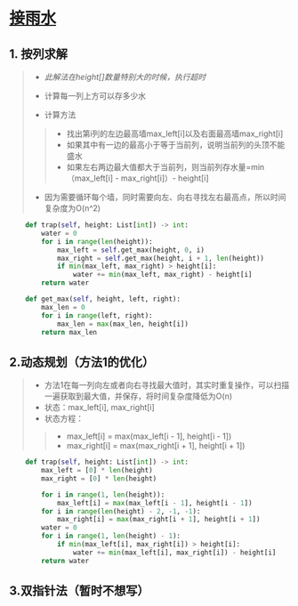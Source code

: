 # [接雨水](https://leetcode-cn.com/problems/trapping-rain-water/)

## 1. 按列求解

> * *此解法在height[]数量特别大的时候，执行超时*
>
> * 计算每一列上方可以存多少水
> * 计算方法
>
>> * 找出第i列的左边最高墙max_left[i]以及右面最高墙max_right[i]
>> * 如果其中有一边的最高小于等于当前列，说明当前列的头顶不能盛水
>> * 如果左右两边最大值都大于当前列，则当前列存水量=min（max_left[i] - max_right[i]）- height[i]
>
> * 因为需要循环每个墙，同时需要向左、向右寻找左右最高点，所以时间复杂度为O(n^2)

```python
    def trap(self, height: List[int]) -> int:
        water = 0
        for i in range(len(height)):
            max_left = self.get_max(height, 0, i)
            max_right = self.get_max(height, i + 1, len(height))
            if min(max_left, max_right) > height[i]:
                water += min(max_left, max_right) - height[i]
        return water

    def get_max(self, height, left, right):
        max_len = 0
        for i in range(left, right):
            max_len = max(max_len, height[i])
        return max_len
```

## 2.动态规划（方法1的优化）

> * 方法1在每一列向左或者向右寻找最大值时，其实时重复操作，可以扫描一遍获取到最大值，并保存，将时间复杂度降低为O(n)
> * 状态：max_left[i], max_right[i]
> * 状态方程：
>
>> * max_left[i] = max(max_left[i - 1], height[i - 1])
>> * max_right[i] = max(max_right[i + 1], height[i + 1])

```python
    def trap(self, height: List[int]) -> int:
        max_left = [0] * len(height)
        max_right = [0] * len(height)

        for i in range(1, len(height)):
            max_left[i] = max(max_left[i - 1], height[i - 1])
        for i in range(len(height) - 2, -1, -1):
            max_right[i] = max(max_right[i + 1], height[i + 1])
        water = 0
        for i in range(1, len(height) - 1):
            if min(max_left[i], max_right[i]) > height[i]:
                water += min(max_left[i], max_right[i]) - height[i]
        return water
```

## 3.双指针法（暂时不想写）
